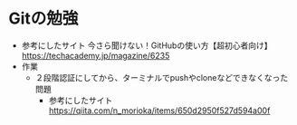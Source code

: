 # Gitの勉強
- 参考にしたサイト
    今さら聞けない！GitHubの使い方【超初心者向け】
    https://techacademy.jp/magazine/6235
- 作業
    - ２段階認証にしてから、ターミナルでpushやcloneなどできなくなった問題
        - 参考にしたサイト
            https://qiita.com/n_morioka/items/650d2950f527d594a00f
            